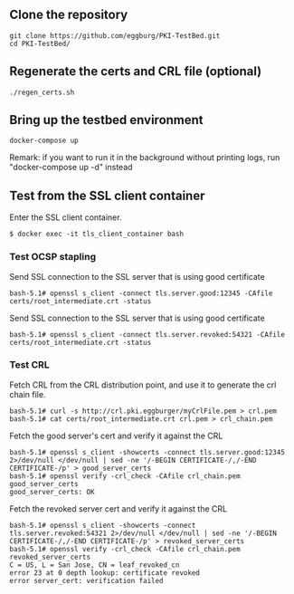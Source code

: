 ## Clone the repository
```
git clone https://github.com/eggburg/PKI-TestBed.git
cd PKI-TestBed/
```

## Regenerate the certs and CRL file (optional)

```
./regen_certs.sh
```

## Bring up the testbed environment

```
docker-compose up
```
Remark: if you want to run it in the background without printing logs, run "docker-compose up -d" instead


## Test from the SSL client container

Enter the SSL client container.
```
$ docker exec -it tls_client_container bash
```

### Test OCSP stapling
Send SSL connection to the SSL server that is using good certificate
```
bash-5.1# openssl s_client -connect tls.server.good:12345 -CAfile certs/root_intermediate.crt -status
```

Send SSL connection to the SSL server that is using good certificate
```
bash-5.1# openssl s_client -connect tls.server.revoked:54321 -CAfile certs/root_intermediate.crt -status
```

### Test CRL
Fetch CRL from the CRL distribution point, and use it to generate the crl chain file.
```
bash-5.1# curl -s http://crl.pki.eggburger/myCrlFile.pem > crl.pem
bash-5.1# cat certs/root_intermediate.crt crl.pem > crl_chain.pem
```

Fetch the good server's cert and verify it against the CRL
```
bash-5.1# openssl s_client -showcerts -connect tls.server.good:12345 2>/dev/null </dev/null | sed -ne '/-BEGIN CERTIFICATE-/,/-END CERTIFICATE-/p' > good_server_certs
bash-5.1# openssl verify -crl_check -CAfile crl_chain.pem good_server_certs
good_server_certs: OK
```

Fetch the revoked server cert and verify it against the CRL
```
bash-5.1# openssl s_client -showcerts -connect tls.server.revoked:54321 2>/dev/null </dev/null | sed -ne '/-BEGIN CERTIFICATE-/,/-END CERTIFICATE-/p' > revoked_server_certs
bash-5.1# openssl verify -crl_check -CAfile crl_chain.pem revoked_server_certs 
C = US, L = San Jose, CN = leaf_revoked_cn
error 23 at 0 depth lookup: certificate revoked
error server_cert: verification failed
```
